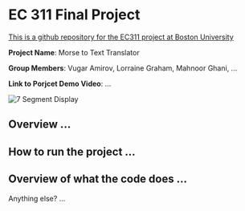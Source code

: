 # EC 311 Final Project

<ins>This is a github repository for the EC311 project at Boston University<ins>

**Project Name**: Morse to Text Translator

**Group Members**: Vugar Amirov, Lorraine Graham, Mahnoor Ghani, ...

**Link to Porjcet Demo Video**: ...

![7 Segment Display](https://github.com/user-attachments/assets/7eecfccb-f94e-4952-b30a-9871299064d3)

## Overview ...

## How to run the project ...

## Overview of what the code does ...

Anything else? ...
